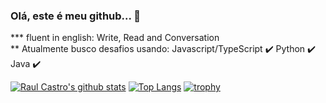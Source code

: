 ### Olá, este é meu github... 👋

*** fluent in english: Write, Read and Conversation <br/>
** Atualmente busco desafios usando: 
Javascript/TypeScript :heavy_check_mark: 
Python :heavy_check_mark: 
Java :heavy_check_mark:

[![Raul Castro's github stats](https://github-readme-stats.vercel.app/api?username=raulc27&show_icons=true)](https://github.com/anuraghazra/github-readme-stats)
[![Top Langs](https://github-readme-stats.vercel.app/api/top-langs/?username=raulc27&langs_count=10&layout=compact)](https://github.com/anuraghazra/github-readme-stats)
[![trophy](https://github-profile-trophy.vercel.app/?username=raulc27)](https://github.com/ryo-ma/github-profile-trophy)



